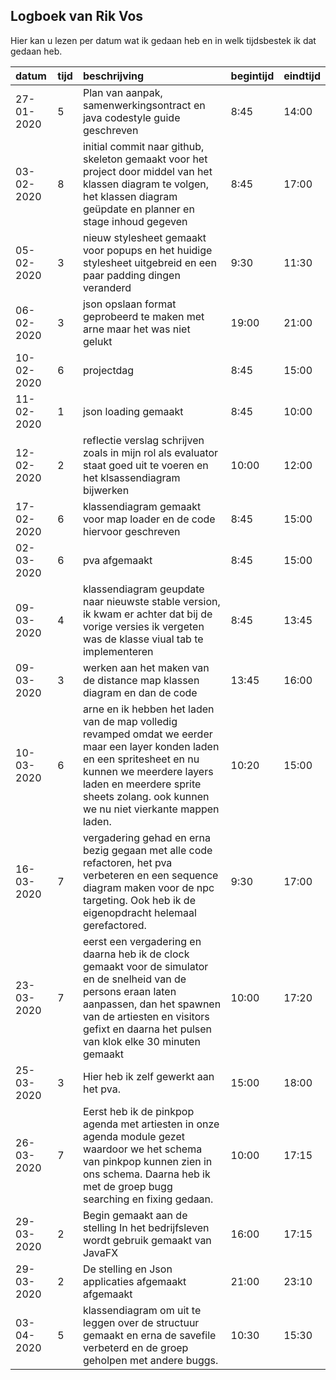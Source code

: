 ## Logboek van Rik Vos

Hier kan u lezen per datum wat ik gedaan heb en in welk tijdsbestek ik dat gedaan heb.

| datum      | tijd | beschrijving                                                                                                                                                                                                                                  | begintijd | eindtijd |
|:-----------|:-----|:----------------------------------------------------------------------------------------------------------------------------------------------------------------------------------------------------------------------------------------------|:----------|:---------|
| 27-01-2020 | 5    | Plan van aanpak, samenwerkingsontract en java codestyle guide geschreven                                                                                                                                                                      | 8:45      | 14:00    |
| 03-02-2020 | 8    | initial commit naar github, skeleton gemaakt voor het project door middel van het klassen diagram te volgen, het klassen diagram geüpdate en planner en stage inhoud gegeven                                                                  | 8:45      | 17:00    |
| 05-02-2020 | 3    | nieuw stylesheet gemaakt voor popups en het huidige stylesheet uitgebreid en een paar padding dingen veranderd                                                                                                                                | 9:30      | 11:30    |
| 06-02-2020 | 3    | json opslaan format geprobeerd te maken met arne maar het was niet gelukt                                                                                                                                                                     | 19:00     | 21:00    |
| 10-02-2020 | 6    | projectdag                                                                                                                                                                                                                                    | 8:45      | 15:00    |
| 11-02-2020 | 1    | json loading gemaakt                                                                                                                                                                                                                          | 8:45      | 10:00    |
| 12-02-2020 | 2    | reflectie verslag schrijven zoals in mijn rol als evaluator staat goed uit te voeren en het klsassendiagram bijwerken                                                                                                                         | 10:00     | 12:00    |
| 17-02-2020 | 6    | klassendiagram gemaakt voor map loader en de code hiervoor geschreven                                                                                                                                                                         | 8:45      | 15:00    |
| 02-03-2020 | 6    | pva afgemaakt                                                                                                                                                                                                                                 | 8:45      | 15:00    |
| 09-03-2020 | 4    | klassendiagram geupdate naar nieuwste stable version, ik kwam er achter dat bij de vorige versies ik vergeten was de klasse viual tab te implementeren                                                                                        | 8:45      | 13:45    |
| 09-03-2020 | 3    | werken aan het maken van de distance map klassen diagram en dan de code                                                                                                                                                                       | 13:45     | 16:00    |
| 10-03-2020 | 6    | arne en ik hebben het laden van de map volledig revamped omdat we eerder maar een layer konden laden en een spritesheet en nu kunnen we meerdere layers laden en meerdere sprite sheets zolang. ook kunnen we nu niet vierkante mappen laden. | 10:20     | 15:00    |
| 16-03-2020 | 7    | vergadering gehad en erna bezig gegaan met alle code refactoren, het pva verbeteren en een sequence diagram maken voor de npc targeting. Ook heb ik de eigenopdracht helemaal gerefactored.                                                   | 9:30      | 17:00    |
| 23-03-2020 | 7    | eerst een vergadering en daarna heb ik de clock gemaakt voor de simulator en de snelheid van de persons eraan laten aanpassen, dan het spawnen van de artiesten en visitors gefixt en daarna het pulsen van klok elke 30 minuten gemaakt      | 10:00     | 17:20    |
| 25-03-2020 | 3    | Hier heb ik zelf gewerkt aan het pva.                                                                                                                                                                                                         | 15:00     | 18:00    | 
| 26-03-2020 | 7    | Eerst heb ik de pinkpop agenda met artiesten in onze agenda module gezet waardoor we het schema van pinkpop kunnen zien in ons schema. Daarna heb ik met de groep bugg searching en fixing gedaan.                                            | 10:00     | 17:15     |
| 29-03-2020 | 2    | Begin gemaakt aan de stelling In het bedrijfsleven wordt gebruik gemaakt van JavaFX                                                                                                                                                           | 16:00     | 17:15     |
| 29-03-2020 | 2    | De stelling en Json applicaties afgemaakt afgemaakt                                                                                                                                                                                           | 21:00     | 23:10     |
| 03-04-2020 | 5    | klassendiagram om uit te leggen over de structuur gemaakt en erna de savefile verbeterd en de groep geholpen met andere buggs.                                                                                                                | 10:30     | 15:30